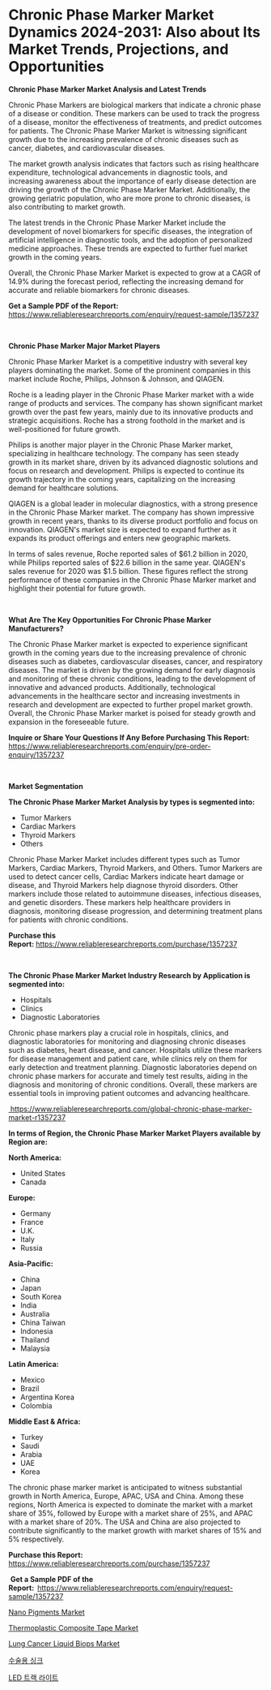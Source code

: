 <p><h1>Chronic Phase Marker Market Dynamics 2024-2031: Also about Its Market Trends, Projections, and Opportunities</h1></p><p><strong>Chronic Phase Marker Market Analysis and Latest Trends</strong></p>
<p><p>Chronic Phase Markers are biological markers that indicate a chronic phase of a disease or condition. These markers can be used to track the progress of a disease, monitor the effectiveness of treatments, and predict outcomes for patients. The Chronic Phase Marker Market is witnessing significant growth due to the increasing prevalence of chronic diseases such as cancer, diabetes, and cardiovascular diseases.</p><p>The market growth analysis indicates that factors such as rising healthcare expenditure, technological advancements in diagnostic tools, and increasing awareness about the importance of early disease detection are driving the growth of the Chronic Phase Marker Market. Additionally, the growing geriatric population, who are more prone to chronic diseases, is also contributing to market growth.</p><p>The latest trends in the Chronic Phase Marker Market include the development of novel biomarkers for specific diseases, the integration of artificial intelligence in diagnostic tools, and the adoption of personalized medicine approaches. These trends are expected to further fuel market growth in the coming years.</p><p>Overall, the Chronic Phase Marker Market is expected to grow at a CAGR of 14.9% during the forecast period, reflecting the increasing demand for accurate and reliable biomarkers for chronic diseases.</p></p>
<p><strong>Get a Sample PDF of the Report:&nbsp;</strong> <a href="https://www.reliableresearchreports.com/enquiry/request-sample/1357237">https://www.reliableresearchreports.com/enquiry/request-sample/1357237</a></p>
<p>&nbsp;</p>
<p><strong>Chronic Phase Marker Major Market Players</strong></p>
<p><p>Chronic Phase Marker Market is a competitive industry with several key players dominating the market. Some of the prominent companies in this market include Roche, Philips, Johnson & Johnson, and QIAGEN.</p><p>Roche is a leading player in the Chronic Phase Marker market with a wide range of products and services. The company has shown significant market growth over the past few years, mainly due to its innovative products and strategic acquisitions. Roche has a strong foothold in the market and is well-positioned for future growth.</p><p>Philips is another major player in the Chronic Phase Marker market, specializing in healthcare technology. The company has seen steady growth in its market share, driven by its advanced diagnostic solutions and focus on research and development. Philips is expected to continue its growth trajectory in the coming years, capitalizing on the increasing demand for healthcare solutions.</p><p>QIAGEN is a global leader in molecular diagnostics, with a strong presence in the Chronic Phase Marker market. The company has shown impressive growth in recent years, thanks to its diverse product portfolio and focus on innovation. QIAGEN's market size is expected to expand further as it expands its product offerings and enters new geographic markets.</p><p>In terms of sales revenue, Roche reported sales of $61.2 billion in 2020, while Philips reported sales of $22.6 billion in the same year. QIAGEN's sales revenue for 2020 was $1.5 billion. These figures reflect the strong performance of these companies in the Chronic Phase Marker market and highlight their potential for future growth.</p></p>
<p>&nbsp;</p>
<p><strong>What Are The Key Opportunities For Chronic Phase Marker Manufacturers?</strong></p>
<p><p>The Chronic Phase Marker market is expected to experience significant growth in the coming years due to the increasing prevalence of chronic diseases such as diabetes, cardiovascular diseases, cancer, and respiratory diseases. The market is driven by the growing demand for early diagnosis and monitoring of these chronic conditions, leading to the development of innovative and advanced products. Additionally, technological advancements in the healthcare sector and increasing investments in research and development are expected to further propel market growth. Overall, the Chronic Phase Marker market is poised for steady growth and expansion in the foreseeable future.</p></p>
<p><strong>Inquire or Share Your Questions If Any Before Purchasing This Report:</strong> <a href="https://www.reliableresearchreports.com/enquiry/pre-order-enquiry/1357237">https://www.reliableresearchreports.com/enquiry/pre-order-enquiry/1357237</a></p>
<p>&nbsp;</p>
<p><strong>Market Segmentation</strong></p>
<p><strong>The Chronic Phase Marker Market Analysis by types is segmented into:</strong></p>
<p><ul><li>Tumor Markers</li><li>Cardiac Markers</li><li>Thyroid Markers</li><li>Others</li></ul></p>
<p><p>Chronic Phase Marker Market includes different types such as Tumor Markers, Cardiac Markers, Thyroid Markers, and Others. Tumor Markers are used to detect cancer cells, Cardiac Markers indicate heart damage or disease, and Thyroid Markers help diagnose thyroid disorders. Other markers include those related to autoimmune diseases, infectious diseases, and genetic disorders. These markers help healthcare providers in diagnosis, monitoring disease progression, and determining treatment plans for patients with chronic conditions.</p></p>
<p><strong>Purchase this Report:&nbsp;</strong><a href="https://www.reliableresearchreports.com/purchase/1357237">https://www.reliableresearchreports.com/purchase/1357237</a></p>
<p>&nbsp;</p>
<p><strong>The Chronic Phase Marker Market Industry Research by Application is segmented into:</strong></p>
<p><ul><li>Hospitals</li><li>Clinics</li><li>Diagnostic Laboratories</li></ul></p>
<p><p>Chronic phase markers play a crucial role in hospitals, clinics, and diagnostic laboratories for monitoring and diagnosing chronic diseases such as diabetes, heart disease, and cancer. Hospitals utilize these markers for disease management and patient care, while clinics rely on them for early detection and treatment planning. Diagnostic laboratories depend on chronic phase markers for accurate and timely test results, aiding in the diagnosis and monitoring of chronic conditions. Overall, these markers are essential tools in improving patient outcomes and advancing healthcare.</p></p>
<p><a href="https://www.reliableresearchreports.com/global-chronic-phase-marker-market-r1357237">&nbsp;https://www.reliableresearchreports.com/global-chronic-phase-marker-market-r1357237</a></p>
<p><strong>In terms of Region, the Chronic Phase Marker Market Players available by Region are:</strong></p>
<p>
    <p> <strong> North America: </strong>
        <ul>
            <li>United States</li>
            <li>Canada</li>
        </ul>
        </p> 
    <p> <strong> Europe: </strong>
        <ul>
            <li>Germany</li>
            <li>France</li>
            <li>U.K.</li>
            <li>Italy</li>
            <li>Russia</li>
        </ul>
        </p> 
    <p> <strong> Asia-Pacific: </strong>
        <ul>
            <li>China</li>
            <li>Japan</li>
            <li>South Korea</li>
            <li>India</li>
            <li>Australia</li>
            <li>China Taiwan</li>
            <li>Indonesia</li>
            <li>Thailand</li>
            <li>Malaysia</li>
        </ul>
        </p> 
    <p> <strong> Latin America: </strong>
        <ul>
            <li>Mexico</li>
            <li>Brazil</li>
            <li>Argentina Korea</li>
            <li>Colombia</li>
        </ul>
        </p> 
    <p> <strong> Middle East & Africa: </strong>
        <ul>
            <li>Turkey</li>
            <li>Saudi</li>
            <li>Arabia</li>
            <li>UAE</li>
            <li>Korea</li>
        </ul>
    </p>
    </p>
<p><p>The chronic phase marker market is anticipated to witness substantial growth in North America, Europe, APAC, USA and China. Among these regions, North America is expected to dominate the market with a market share of 35%, followed by Europe with a market share of 25%, and APAC with a market share of 20%. The USA and China are also projected to contribute significantly to the market growth with market shares of 15% and 5% respectively.</p></p>
<p><strong>Purchase this Report: </strong><a href="https://www.reliableresearchreports.com/purchase/1357237">https://www.reliableresearchreports.com/purchase/1357237</a></p>
<p>&nbsp;<strong>Get a Sample PDF of the Report:&nbsp;&nbsp;</strong><a href="https://www.reliableresearchreports.com/enquiry/request-sample/1357237">https://www.reliableresearchreports.com/enquiry/request-sample/1357237</a></p>
<p><strong></strong></p>
<p><p><a href="https://issuu.com/reportprime-2/docs/nano-pigments-market-size-2030.pptx">Nano Pigments Market</a></p><p><a href="https://issuu.com/reportprime-2/docs/thermoplastic-composite-tape-market-size-2030.pptx">Thermoplastic Composite Tape Market</a></p><p><a href="https://github.com/maudAbbott7/Market-Research-Report-List-1/blob/main/lung-cancer-liquid-biops-market.md">Lung Cancer Liquid Biops Market</a></p><p><a href="https://medium.com/@giovanileannon/%EC%88%98%EC%88%A0%EC%9A%A9-%EC%8B%B1%ED%81%AC-%EC%8B%9C%EC%9E%A5-%EB%B6%84%EC%84%9D-%EA%B8%80%EB%A1%9C%EB%B2%8C-%EC%82%B0%EC%97%85-%EC%A0%84%EB%A7%9D-%EB%B0%8F-%EC%98%88%EC%B8%A1-2024%EB%85%84%EB%B6%80%ED%84%B0-2031%EB%85%84-6b3a06c43d60">수술용 싱크</a></p><p><a href="https://medium.com/@pyscho67867/led-%ED%8A%B8%EB%9E%99-%EB%9D%BC%EC%9D%B4%ED%8A%B8-%EC%8B%9C%EC%9E%A5-%EC%9D%B8%EC%82%AC%EC%9D%B4%ED%8A%B8-%EC%8B%9C%EC%9E%A5-%ED%8A%B8%EB%A0%8C%EB%93%9C-%EC%84%B1%EC%9E%A5-2024%EB%85%84%EB%B6%80%ED%84%B0-2031%EB%85%84%EA%B9%8C%EC%A7%80-%EC%98%88%EC%B8%A1%EB%90%9C-%EA%B2%83-2c19d7b066ca">LED 트랙 라이트</a></p></p>